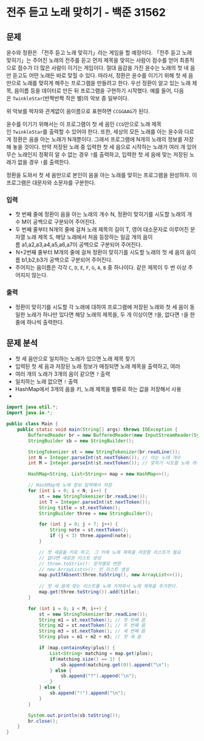 # 전주 듣고 노래 맞히기 - 백준 31562

## 문제
윤수와 정환은 「전주 듣고 노래 맞히기」라는 게임을 할 예정이다. 「전주 듣고 노래 맞히기」는 주어진 노래의 전주를 듣고 먼저 제목을 맞히는 사람이 점수를 얻어 최종적으로 점수가 더 많은 사람이 이기는 게임이다. 절대 음감을 가진 윤수는 노래의 첫 네 음만 듣고도 어떤 노래든 바로 맞힐 수 있다. 따라서, 정환은 윤수를 이기기 위해 첫 세 음만으로 노래를 맞히게 해주는 프로그램을 만들려고 한다. 우선 정환이 알고 있는 노래 제목, 음이름 등을 데이터로 만든 뒤 프로그램을 구현하기 시작했다. 예를 들어, 다음은 `TwinkleStar`(반짝반짝 작은 별)의 악보 중 일부이다.

위 악보를 박자와 관계없이 음이름으로 표현하면 `CCGGAAG`가 된다.

윤수를 이기기 위해서는 이 프로그램이 첫 세 음인 `CCG`만으로 노래 제목인 `TwinkleStar`를 출력할 수 있어야 한다. 또한, 세상의 모든 노래를 아는 윤수와 다르게 정환은 음을 아는 노래가 N개뿐이다. 그래서 프로그램에 N개의 노래의 정보를 저장해 놓을 것이다. 만약 저장된 노래 중 입력한 첫 세 음으로 시작하는 노래가 여러 개 있어 무슨 노래인지 정확히 알 수 없는 경우 `?`를 출력하고, 입력한 첫 세 음에 맞는 저장된 노래가 없을 경우 `!`를 출력한다.

정환을 도와서 첫 세 음만으로 본인이 음을 아는 노래를 맞히는 프로그램을 완성하자. 이 프로그램은 대문자와 소문자를 구분한다.

### 입력
- 첫 번째 줄에 정환이 음을 아는 노래의 개수 N, 정환이 맞히기를 시도할 노래의 개수 M이 공백으로 구분되어 주어진다.
- 두 번째 줄부터 N개의 줄에 걸쳐 노래 제목의 길이 T, 영어 대소문자로 이루어진 문자열 노래 제목 S, 해당 노래에서 처음 등장하는 일곱 개의 음이름 a1,a2,a3,a4,a5,a6,a7이 공백으로 구분되어 주어진다.
-  N+2번째 줄부터 M개의 줄에 걸쳐 정환이 맞히기를 시도할 노래의 첫 세 음의 음이름 b1,b2,b3가 공백으로 구분되어 주어진다.
- 주어지는 음이름은 각각 `C`, `D`, `E`, `F`, `G`, `A`, `B` 중 하나이다. 같은 제목이 두 번 이상 주어지지 않는다.

### 출력
- 정환이 맞히기를 시도할 각 노래에 대하여 프로그램에 저장된 노래와 첫 세 음이 동일한 노래가 하나만 있다면 해당 노래의 제목을, 두 개 이상이면 `?`을, 없다면 `!`을 한 줄에 하나씩 출력한다.


## 문제 분석
- 첫 세 음만으로 일치하는 노래가 있으면 노래 제목 찾기
- 입력된 첫 세 음과 저장된 노래 정보가 매칭되면 노래 제목을 출력하고, 여러
- 여러 개의 노래가 3개의 음이 같으면 `?` 출력
- 일치하는 노래 없으면 `!` 출력
- HashMap에서 3개의 음을 키, 노래 제목을 벨류로 하는 값을 저장해서 사용
- 

```java
import java.util.*;
import java.io.*;

public class Main {
    public static void main(String[] args) throws IOException {
        BufferedReader br = new BufferedReader(new InputStreamReader(System.in));
        StringBuilder sb = new StringBuilder();

        StringTokenizer st = new StringTokenizer(br.readLine());
        int N = Integer.parseInt(st.nextToken()); // 아는 노래 개수
        int M = Integer.parseInt(st.nextToken()); // 맞히기 시도할 노래 개수

        HashMap<String, List<String>> map = new HashMap<>();

        // HashMap에 노래 정보 입력해서 저장
        for (int i = 0; i < N; i++) {
            st = new StringTokenizer(br.readLine());
            int T = Integer.parseInt(st.nextToken());
            String title = st.nextToken();
            StringBuilder three = new StringBuilder();

            for (int j = 0; j < 7; j++) {
                String note = st.nextToken();
                if (j < 3) three.append(note);
            }

            // 첫 세음을 키로 하고, 그 키에 노래 제목을 저장할 리스트가 필요
            // 없다면 새로운 리스트 생성
            // three.toStrin(): 문자열로 변환
            // new ArrayList<>(): 빈 리스트 생성
            map.putIfAbsent(three.toString(), new ArrayList<>());
            
            // 첫 세 음에 맞는 리스트를 노래 가져와서 노래 제목을 추가한다.
            map.get(three.toString()).add(title);
        }

        for (int i = 0; i < M; i++) {
            st = new StringTokenizer(br.readLine());
            String m1 = st.nextToken(); // 첫 번째 음
            String m2 = st.nextToken(); // 두 번째 음
            String m3 = st.nextToken(); // 세 번째 음
            String plus = m1 + m2 + m3; // 첫 세 음

            if (map.containsKey(plus)) {
                List<String> matching = map.get(plus);
                if(matching.size() == 1) {
                    sb.append(matching.get(0)).append("\n");
                } else {
                    sb.append("?").append("\n");
                }
            } else {
                sb.append("!").append("\n");
            }
        }

        System.out.println(sb.toString());
        br.close();
    }
}
```
